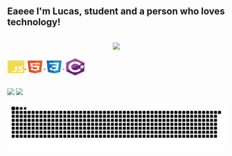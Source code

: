## Eaeee I'm Lucas, student and a person who loves technology!
<br>

<div align="center">
  <a href="https://github.com/oLucao">
  <img height="180em" src="https://github-readme-stats.vercel.app/api?username=oLucao&show_icons=true&theme=dracula&include_all_commits=true&count_private=true"/>
</div>
<div style="display: inline_block"><br>
  <img align="center" alt="Lucas-Js" height="30" width="40" src="https://raw.githubusercontent.com/devicons/devicon/master/icons/javascript/javascript-plain.svg">
  <img align="center" alt="Lucas-HTML" height="30" width="40" src="https://raw.githubusercontent.com/devicons/devicon/master/icons/html5/html5-original.svg">
  <img align="center" alt="Lucas-CSS" height="30" width="40" src="https://raw.githubusercontent.com/devicons/devicon/master/icons/css3/css3-original.svg">
  <img align="center" alt="Lucas-Csharp" height="40" width="50" src="https://raw.githubusercontent.com/devicons/devicon/master/icons/csharp/csharp-original.svg">
</div>

  ##
  
<div> 
 	<a href="https://www.twitch.tv/elkns" target="_blank"><img src="https://img.shields.io/badge/Twitch-9146FF?style=for-the-badge&logo=twitch&logoColor=white" target="_blank"></a>
  <a href = "http://olucaocontacts@gmail.com/"><img src="https://img.shields.io/badge/-Gmail-%23333?style=for-the-badge&logo=gmail&logoColor=white" target="_blank"></a>
 
   ![Snake animation](https://github.com/oLucao/oLucao/blob/output/github-contribution-grid-snake.svg)
 
</div>

